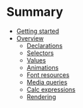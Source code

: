 # Summary

- [Getting started](./README.md)
- [Overview]()
  - [Declarations](./overview/declarations.md)
  - [Selectors](./overview/selectors.md)
  - [Values](./overview/values.md)
  - [Animations](./overview/animations.md)
  - [Font resources]()
  - [Media queries]()
  - [Calc expressions](./overview/calc.md)
  - [Rendering](./overview/rendering.md)